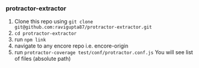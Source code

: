 ### protractor-extractor

1. Clone this repo using `git clone git@github.com:ravigupta87/protractor-extractor.git`
2. `cd protractor-extractor`
3. run `npm link`
4. navigate to any encore repo i.e. encore-origin
5. run `protractor-coverage test/conf/protractor.conf.js`
You will see list of files (absolute path)
